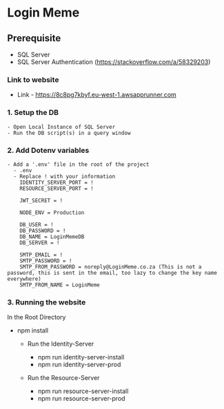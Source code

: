 # Login Meme

## Prerequisite

- SQL Server
- SQL Server Authentication (https://stackoverflow.com/a/58329203)

### Link to website

- Link - https://8c8pg7kbyf.eu-west-1.awsapprunner.com

### 1. Setup the DB

    - Open Local Instance of SQL Server
    - Run the DB script(s) in a query window
  
### 2. Add Dotenv variables

    - Add a '.env' file in the root of the project
      - .env
      - Replace ! with your information
        IDENTITY_SERVER_PORT = !
        RESOURCE_SERVER_PORT = !

        JWT_SECRET = !
        
        NODE_ENV = Production
        
        DB_USER = !
        DB_PASSWORD = !
        DB_NAME = LoginMemeDB
        DB_SERVER = !
        
        SMTP_EMAIL = !
        SMTP_PASSWORD = !
        SMTP_FROM_PASSWORD = noreply@LoginMeme.co.za (This is not a password, this is sent in the email, too lazy to change the key name everywhere)
        SMTP_FROM_NAME = LoginMeme 

### 3. Running the website

In the Root Directory
  - npm install
    - Run the Identity-Server
      - npm run identity-server-install 
      - npm run identity-server-prod
  
    - Run the Resource-Server
      - npm run resource-server-install 
      - npm run resource-server-prod

